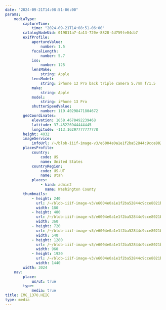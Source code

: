 ```yaml
---
date: "2024-09-21T14:08:51-06:00"
params:
    mediaType:
        captureTime:
            time: "2024-09-21T14:08:51-06:00"
        catalogNodeUid: 019811a7-4a13-720e-8820-4d759fe04cb7
        exifProfile:
            apertureValue:
                number: 1.5
            focalLength:
                number: 5.7
            iso:
                number: 125
            lensMake:
                string: Apple
            lensModel:
                string: iPhone 13 Pro back triple camera 5.7mm f/1.5
            make:
                string: Apple
            model:
                string: iPhone 13 Pro
            shutterSpeedValue:
                number: 119.40298471804672
        geoCoordinates:
            elevation: 1858.4678492239468
            latitude: 37.45226944444445
            longitude: -113.16297777777778
        height: 4032
        imageService:
            infoUrl: /~/blob-iiif-image-v3/e6004e0a1e1f2ba52844c9cce8021b3ce353ddba389ed6b44b407e14a2ce3ca9/info.json
        placesProfile:
            country:
                code: US
                name: United States
            countryRegion:
                code: US-UT
                name: Utah
            places:
                - kind: admin2
                  name: Washington County
        thumbnails:
            - height: 240
              url: /~/blob-iiif-image-v3/e6004e0a1e1f2ba52844c9cce8021b3ce353ddba389ed6b44b407e14a2ce3ca9/full/180%2C240/0/default.jpg
              width: 180
            - height: 480
              url: /~/blob-iiif-image-v3/e6004e0a1e1f2ba52844c9cce8021b3ce353ddba389ed6b44b407e14a2ce3ca9/full/360%2C480/0/default.jpg
              width: 360
            - height: 720
              url: /~/blob-iiif-image-v3/e6004e0a1e1f2ba52844c9cce8021b3ce353ddba389ed6b44b407e14a2ce3ca9/full/540%2C720/0/default.jpg
              width: 540
            - height: 1280
              url: /~/blob-iiif-image-v3/e6004e0a1e1f2ba52844c9cce8021b3ce353ddba389ed6b44b407e14a2ce3ca9/full/960%2C1280/0/default.jpg
              width: 960
            - height: 1920
              url: /~/blob-iiif-image-v3/e6004e0a1e1f2ba52844c9cce8021b3ce353ddba389ed6b44b407e14a2ce3ca9/full/1440%2C1920/0/default.jpg
              width: 1440
        width: 3024
    nav:
        place:
            us/ut: true
        type:
            media: true
title: IMG_1370.HEIC
type: media
---
```

